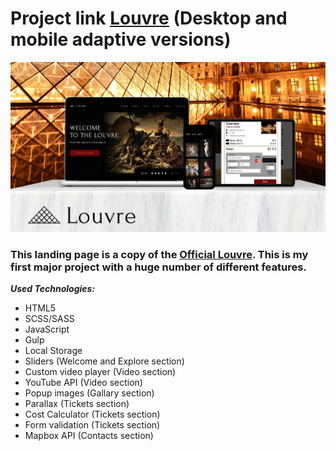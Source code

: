# Project link [Louvre](https://constantinetu-louvre.netlify.app/) (Desktop and mobile adaptive versions)
![](https://raw.githubusercontent.com/ConstantineTU/Portfolio/main/Museum2.webp)

### This landing page is a copy of the [Official Louvre](https://www.louvre.fr/en). This is my first major project with a huge number of different features.

***Used Technologies:***
- HTML5
- SCSS/SASS
- JavaScript
- Gulp
- Local Storage
- Sliders (Welcome and Explore section)
- Custom video player (Video section)
- YouTube API (Video section)
- Popup images (Gallary section)
- Parallax (Tickets section)
- Cost Calculator (Tickets section)
- Form validation (Tickets section)
- Mapbox API (Contacts section)
